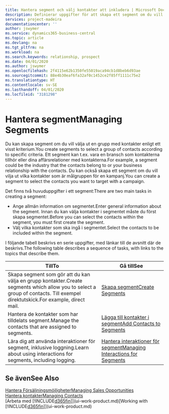 ```yaml
---
title: Hantera segment och välj kontakter att inkludera | Microsoft Docs
description: Definierar uppgifter för att skapa ett segment om du vill välja en grupp med kontakter enligt ett visst kriterium, till exempel kontakter i en viss bransch som du vill använda.
services: project-madeira
documentationcenter: ''
author: jswymer
ms.service: dynamics365-business-central
ms.topic: article
ms.devlang: na
ms.tgt_pltfrm: na
ms.workload: na
ms.search.keywords: relationship, prospect
ms.date: 04/01/2020
ms.author: jswymer
ms.openlocfilehash: 2f4115e62b1350fe55019aca94cb1d8beb6d93ae
ms.sourcegitcommit: 88e4b30eaf6fa32af0c1452ce2f85ff1111c75e2
ms.translationtype: HT
ms.contentlocale: sv-SE
ms.lasthandoff: 04/01/2020
ms.locfileid: "3181298"
---
```

# <a name="managing-segments"></a><span data-ttu-id="f6841-103">Hantera segment</span><span class="sxs-lookup"><span data-stu-id="f6841-103">Managing Segments</span></span>
<span data-ttu-id="f6841-104">Du kan skapa segment om du vill välja ut en grupp med kontakter enligt ett visst kriterium.</span><span class="sxs-lookup"><span data-stu-id="f6841-104">You create segments to select a group of contacts according to specific criteria.</span></span> <span data-ttu-id="f6841-105">Ett segment kan t.ex. vara en bransch som kontakterna tillhör eller dina affärsrelationer med kontakterna.</span><span class="sxs-lookup"><span data-stu-id="f6841-105">For example, a segment could be the industry that the contacts belong to or your business relationship with the contacts.</span></span> <span data-ttu-id="f6841-106">Du kan också skapa ett segment om du vill vilja ut vilka kontakter som är målgruppen för en kampanj.</span><span class="sxs-lookup"><span data-stu-id="f6841-106">You can create a segment to select the contacts you want to target with a campaign.</span></span>

<span data-ttu-id="f6841-107">Det finns två huvuduppgifter i ett segment:</span><span class="sxs-lookup"><span data-stu-id="f6841-107">There are two main tasks in creating a segment:</span></span>

* <span data-ttu-id="f6841-108">Ange allmän information om segmentet.</span><span class="sxs-lookup"><span data-stu-id="f6841-108">Enter general information about the segment.</span></span> <span data-ttu-id="f6841-109">Innan du kan välja kontakter i segmentet måste du först skapa segmentet.</span><span class="sxs-lookup"><span data-stu-id="f6841-109">Before you can select the contacts within the segment, you must first create the segment.</span></span>
* <span data-ttu-id="f6841-110">Välj vilka kontakter som ska ingå i segmentet.</span><span class="sxs-lookup"><span data-stu-id="f6841-110">Select the contacts to be included within the segment.</span></span>

<span data-ttu-id="f6841-111">I följande tabell beskrivs en serie uppgifter, med länkar till de avsnitt där de beskrivs.</span><span class="sxs-lookup"><span data-stu-id="f6841-111">The following table describes a sequence of tasks, with links to the topics that describe them.</span></span>

| <span data-ttu-id="f6841-112">Till</span><span class="sxs-lookup"><span data-stu-id="f6841-112">To</span></span> | <span data-ttu-id="f6841-113">Gå till</span><span class="sxs-lookup"><span data-stu-id="f6841-113">See</span></span> |
| --- | --- |
| <span data-ttu-id="f6841-114">Skapa segment som gör att du kan välja en grupp kontakter.</span><span class="sxs-lookup"><span data-stu-id="f6841-114">Create segments which allow you to select a group of contacts.</span></span> <span data-ttu-id="f6841-115">Till exempel direktutskick.</span><span class="sxs-lookup"><span data-stu-id="f6841-115">For example, direct mail.</span></span> |[<span data-ttu-id="f6841-116">Skapa segment</span><span class="sxs-lookup"><span data-stu-id="f6841-116">Create Segments</span></span>](marketing-how-create-segment.md) |
| <span data-ttu-id="f6841-117">Hantera de kontakter som har tilldelats segment.</span><span class="sxs-lookup"><span data-stu-id="f6841-117">Manage the contacts that are assigned to segments.</span></span> |[<span data-ttu-id="f6841-118">Lägga till kontakter i segment</span><span class="sxs-lookup"><span data-stu-id="f6841-118">Add Contacts to Segments</span></span>](marketing-add-contact-segment.md) |
| <span data-ttu-id="f6841-119">Lära dig att använda interaktioner för segment, inklusive loggning.</span><span class="sxs-lookup"><span data-stu-id="f6841-119">Learn about using interactions for segments, including logging.</span></span> |[<span data-ttu-id="f6841-120">Hantera interaktioner för segment</span><span class="sxs-lookup"><span data-stu-id="f6841-120">Managing Interactions for Segments</span></span>](marketing-interaction-segments.md) |

## <a name="see-also"></a><span data-ttu-id="f6841-121">Se även</span><span class="sxs-lookup"><span data-stu-id="f6841-121">See Also</span></span>
[<span data-ttu-id="f6841-122">Hantera Försäljningsmöjligheter</span><span class="sxs-lookup"><span data-stu-id="f6841-122">Managing Sales Opportunities</span></span>](marketing-manage-sales-opportunities.md)  
[<span data-ttu-id="f6841-123">Hantera kontakter</span><span class="sxs-lookup"><span data-stu-id="f6841-123">Managing Contacts</span></span>](marketing-contacts.md)  
<span data-ttu-id="f6841-124">[Arbeta med [!INCLUDE[d365fin](includes/d365fin_md.md)]](ui-work-product.md)</span><span class="sxs-lookup"><span data-stu-id="f6841-124">[Working with [!INCLUDE[d365fin](includes/d365fin_md.md)]](ui-work-product.md)</span></span>
